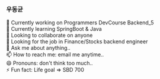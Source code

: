 ### 우동균

🔭 Currently working on Programmers DevCourse Backend_5<br>
🌱 Currently learning SpringBoot & Java <br>
👯 Looking to collaborate on anyone <br>
🤔 Looking for the job in Finance/Stocks backend engineer<br>
💬 Ask me about anything.. <br>
📫 How to reach me: email me anytime..<br>
😄 Pronouns: don't think too much..<br>
⚡ Fun fact: Life goal => SBD 700<br>
<br>
